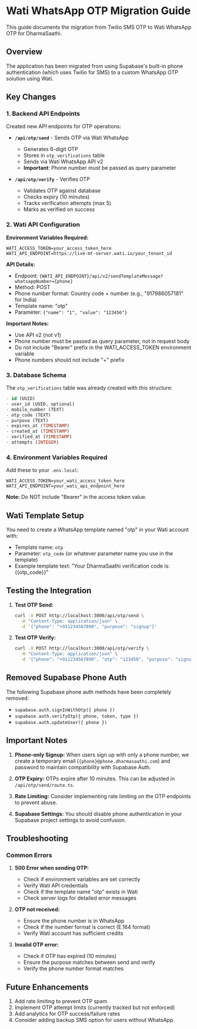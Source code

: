 # Wati WhatsApp OTP Migration Guide

This guide documents the migration from Twilio SMS OTP to Wati WhatsApp OTP for DharmaSaathi.

## Overview

The application has been migrated from using Supabase's built-in phone authentication (which uses Twilio for SMS) to a custom WhatsApp OTP solution using Wati.

## Key Changes

### 1. Backend API Endpoints

Created new API endpoints for OTP operations:

- **`/api/otp/send`** - Sends OTP via Wati WhatsApp
  - Generates 6-digit OTP
  - Stores in `otp_verifications` table
  - Sends via Wati WhatsApp API v2
  - **Important**: Phone number must be passed as query parameter

- **`/api/otp/verify`** - Verifies OTP
  - Validates OTP against database
  - Checks expiry (10 minutes)
  - Tracks verification attempts (max 5)
  - Marks as verified on success

### 2. Wati API Configuration

**Environment Variables Required:**
```env
WATI_ACCESS_TOKEN=your_access_token_here
WATI_API_ENDPOINT=https://live-mt-server.wati.io/your_tenant_id
```

**API Details:**
- Endpoint: `{WATI_API_ENDPOINT}/api/v2/sendTemplateMessage?whatsappNumber={phone}`
- Method: POST
- Phone number format: Country code + number (e.g., "917986057181" for India)
- Template name: "otp"
- Parameter: `{"name": "1", "value": "123456"}`

**Important Notes:**
- Use API v2 (not v1)
- Phone number must be passed as query parameter, not in request body
- Do not include "Bearer" prefix in the WATI_ACCESS_TOKEN environment variable
- Phone numbers should not include "+" prefix

### 3. Database Schema

The `otp_verifications` table was already created with this structure:
```sql
- id (UUID)
- user_id (UUID, optional)
- mobile_number (TEXT)
- otp_code (TEXT)
- purpose (TEXT)
- expires_at (TIMESTAMP)
- created_at (TIMESTAMP)
- verified_at (TIMESTAMP)
- attempts (INTEGER)
```

### 4. Environment Variables Required

Add these to your `.env.local`:
```
WATI_ACCESS_TOKEN=your_wati_access_token_here
WATI_API_ENDPOINT=your_wati_api_endpoint_here
```

**Note:** Do NOT include "Bearer" in the access token value.

## Wati Template Setup

You need to create a WhatsApp template named "otp" in your Wati account with:
- Template name: `otp`
- Parameter: `otp_code` (or whatever parameter name you use in the template)
- Example template text: "Your DharmaSaathi verification code is: {{otp_code}}"

## Testing the Integration

1. **Test OTP Send:**
   ```bash
   curl -X POST http://localhost:3000/api/otp/send \
     -H "Content-Type: application/json" \
     -d '{"phone": "+911234567890", "purpose": "signup"}'
   ```

2. **Test OTP Verify:**
   ```bash
   curl -X POST http://localhost:3000/api/otp/verify \
     -H "Content-Type: application/json" \
     -d '{"phone": "+911234567890", "otp": "123456", "purpose": "signup"}'
   ```

## Removed Supabase Phone Auth

The following Supabase phone auth methods have been completely removed:
- `supabase.auth.signInWithOtp({ phone })`
- `supabase.auth.verifyOtp({ phone, token, type })`
- `supabase.auth.updateUser({ phone })`

## Important Notes

1. **Phone-only Signup:** When users sign up with only a phone number, we create a temporary email (`{phone}@phone.dharmasaathi.com`) and password to maintain compatibility with Supabase Auth.

2. **OTP Expiry:** OTPs expire after 10 minutes. This can be adjusted in `/api/otp/send/route.ts`.

3. **Rate Limiting:** Consider implementing rate limiting on the OTP endpoints to prevent abuse.

4. **Supabase Settings:** You should disable phone authentication in your Supabase project settings to avoid confusion.

## Troubleshooting

### Common Errors

1. **500 Error when sending OTP:**
   - Check if environment variables are set correctly
   - Verify Wati API credentials
   - Check if the template name "otp" exists in Wati
   - Check server logs for detailed error messages

2. **OTP not received:**
   - Ensure the phone number is in WhatsApp
   - Check if the number format is correct (E.164 format)
   - Verify Wati account has sufficient credits

3. **Invalid OTP error:**
   - Check if OTP has expired (10 minutes)
   - Ensure the purpose matches between send and verify
   - Verify the phone number format matches

## Future Enhancements

1. Add rate limiting to prevent OTP spam
2. Implement OTP attempt limits (currently tracked but not enforced)
3. Add analytics for OTP success/failure rates
4. Consider adding backup SMS option for users without WhatsApp 